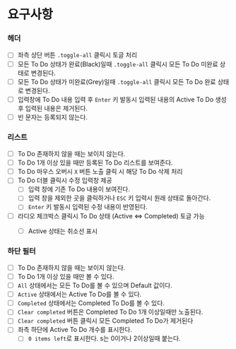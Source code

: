 # 요구사항

### 헤더

- [ ] 좌측 상단 버튼 `.toggle-all` 클릭시 토글 처리
- [ ] 모든 To Do 상태가 완료(Black)일때  `.toggle-all` 클릭시 모든 To Do 미완료 상태로 변경된다.
- [ ] 모든 To Do 상태가 미완료(Grey)일때 `.toggle-all` 클릭시 모든 To Do 완료 상태로 변경된다.
- [ ] 입력창에 To Do 내용 입력 후 `Enter` 키 발동시 입력된 내용의 Active To Do 생성 후 입력된 내용은 제거된다.
- [ ] 빈 문자는 등록되지 않는다.

### 리스트

- [ ] To Do 존재하지 않을 때는 보이지 않는다.
- [ ] To Do 1개 이상 있을 때만 등록된 To Do 리스트를 보여준다.
- [ ] To Do 마우스 오버시 `X` 버튼 노출 클릭 시 해당 To Do 삭제 처리
- [ ] To Do 더블 클릭시 수정 입력창 제공
	- [ ] 입력 창에 기존 To Do 내용이 보여진다.
	- [ ] 입력 창을 제외한 곳을 클릭하거나 `ESC` 키 입력시 원래 상태로 돌아간다.
  - [ ] `Enter` 키 발동시 입력된 수정 내용이 반영된다.
- [ ] 라디오 체크박스 클릭시 To Do 상태 (Active <=> Completed) 토글 가능
  - [ ] Active 상태는 취소선 표시


### 하단 필터

- [ ] To Do 존재하지 않을 때는 보이지 않는다.
- [ ] To Do 1개 이상 있을 때만 볼 수 있다.
- [ ] `All` 상태에서는 모든 To Do를 볼 수 있으며 Default 값이다.
- [ ] `Active` 상태에서는 Active To Do를 볼 수 있다.
- [ ] `Completed` 상태에서는 Completed To Do를 볼 수 있다.
- [ ] `Clear completed` 버튼은 Completed To Do 1개 이상일때만 노출된다.
- [ ] `Clear completed` 버튼 클릭시 모든 Completed To Do가 제거된다
- [ ] 좌측 하단에 Active To Do 개수를 표시한다.
   - [ ] `0 items left`로 표시한다. s는 0이거나 2이상일때 붙는다.